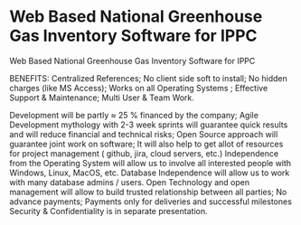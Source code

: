 # Web Based  National Greenhouse Gas Inventory  Software for IPPC 

Web Based  National Greenhouse Gas Inventory  Software for IPPC

BENEFITS:
Centralized References;
No client side soft to install;
No hidden charges  (like MS Access); 
Works on all Operating Systems ;
Effective Support & Maintenance;
Multi User & Team  Work.  


Development will be partly ≈ 25 % financed by the company; 
Agile Development mythology with 2-3 week sprints  will guarantee quick results and will reduce financial and technical  risks;
Open Source approach will guarantee joint work on software; It will also help to get allot of resources for project management ( github, jira, cloud servers, etc.)
Independence from the Operating System will allow us to involve all interested people   with Windows, Linux, MacOS, etc.
Database Independence will allow us to  work with many database admins / users. 
Open Technology and open management will allow to build trusted relationship between all parties;
No advance payments;
Payments only for deliveries and successful milestones 
Security & Confidentiality is in separate presentation. 
